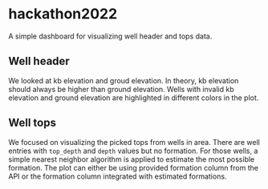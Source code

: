 # hackathon2022

A simple dashboard for visualizing well header and tops data.

## Well header
We looked at kb elevation and groud elevation. In theory, kb elevation should always be higher than ground elevation. Wells with invalid kb elevation and ground elevation are highlighted in different colors in the plot. 

## Well tops 
We focused on visualizing the picked tops from wells in area. There are well entries with `top_depth` and `depth` values but no formation. For those wells, a simple nearest neighbor algorithm is applied to estimate the most possible formation. The plot can either be using provided formation column from the API or the formation column integrated with estimated formations. 
